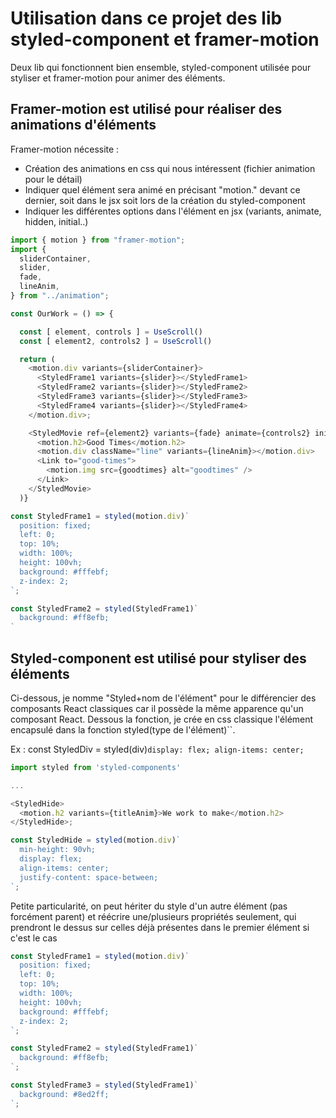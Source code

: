 # Utilisation dans ce projet des lib styled-component et framer-motion

Deux lib qui fonctionnent bien ensemble, styled-component utilisée pour styliser et framer-motion pour animer des éléments.

## Framer-motion est utilisé pour réaliser des animations d'éléments

Framer-motion nécessite :

- Création des animations en css qui nous intéressent (fichier animation pour le détail)
- Indiquer quel élément sera animé en précisant "motion." devant ce dernier, soit dans le jsx soit lors de la création du styled-component
- Indiquer les différentes options dans l'élément en jsx (variants, animate, hidden, initial..)

```js
import { motion } from "framer-motion";
import {
  sliderContainer,
  slider,
  fade,
  lineAnim,
} from "../animation";

const OurWork = () => {

  const [ element, controls ] = UseScroll()
  const [ element2, controls2 ] = UseScroll()

  return (
    <motion.div variants={sliderContainer}>
      <StyledFrame1 variants={slider}></StyledFrame1>
      <StyledFrame2 variants={slider}></StyledFrame2>
      <StyledFrame3 variants={slider}></StyledFrame3>
      <StyledFrame4 variants={slider}></StyledFrame4>
    </motion.div>;

    <StyledMovie ref={element2} variants={fade} animate={controls2} initial="hidden">
      <motion.h2>Good Times</motion.h2>
      <motion.div className="line" variants={lineAnim}></motion.div>
      <Link to="good-times">
        <motion.img src={goodtimes} alt="goodtimes" />
      </Link>
    </StyledMovie>
  )}

const StyledFrame1 = styled(motion.div)`
  position: fixed;
  left: 0;
  top: 10%;
  width: 100%;
  height: 100vh;
  background: #fffebf;
  z-index: 2;
`;

const StyledFrame2 = styled(StyledFrame1)`
  background: #ff8efb;
`
```

## Styled-component est utilisé pour styliser des éléments

Ci-dessous, je nomme "Styled+nom de l'élément" pour le différencier des composants React classiques car il possède la même apparence qu'un composant React. Dessous la fonction, je crée en css classique l'élément encapsulé dans la fonction styled(type de l'élément)``.

Ex : const StyledDiv = styled(div)`display: flex; align-items: center;`

```js
import styled from 'styled-components'

...

<StyledHide>
  <motion.h2 variants={titleAnim}>We work to make</motion.h2>
</StyledHide>;

const StyledHide = styled(motion.div)`
  min-height: 90vh;
  display: flex;
  align-items: center;
  justify-content: space-between;
`;
```

Petite particularité, on peut hériter du style d'un autre élément (pas forcément parent) et réécrire une/plusieurs propriétés seulement, qui prendront le dessus sur celles déjà présentes dans le premier élément si c'est le cas

```js
const StyledFrame1 = styled(motion.div)`
  position: fixed;
  left: 0;
  top: 10%;
  width: 100%;
  height: 100vh;
  background: #fffebf;
  z-index: 2;
`;

const StyledFrame2 = styled(StyledFrame1)`
  background: #ff8efb;
`;

const StyledFrame3 = styled(StyledFrame1)`
  background: #8ed2ff;
`;
```
